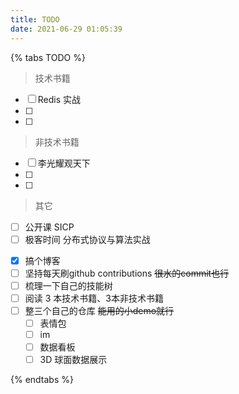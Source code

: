 ```yaml
---
title: TODO
date: 2021-06-29 01:05:39
---
```


{% tabs TODO %}
<!-- tab 阅读 -->
> 技术书籍

- [ ] Redis 实战
- [ ] 
- [ ] 

> 非技术书籍

- [ ] 李光耀观天下
- [ ] 
- [ ] 

> 其它
- [ ] 公开课 SICP
- [ ] 极客时间 分布式协议与算法实战

<!-- endtab -->


<!-- tab 2021 计划 -->
- [x] 搞个博客
- [ ] 坚持每天刷github contributions  ~~很水的commit也行~~
- [ ] 梳理一下自己的技能树
- [ ] 阅读 3 本技术书籍、3本非技术书籍
- [ ] 整三个自己的仓库 ~~能用的小demo就行~~
    - [ ] 表情包
    - [ ] im
    - [ ] 数据看板
    - [ ] 3D 球面数据展示
<!-- endtab -->


<!-- tab 其它 -->

<!-- endtab -->
{% endtabs %}

